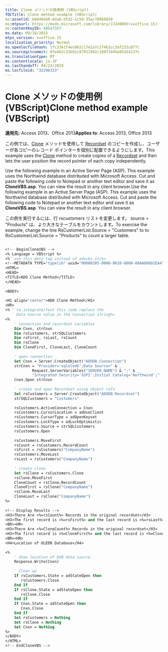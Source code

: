 ```yaml
---
title: Clone メソッドの使用例 (VBScript)
TOCTitle: Clone method example (VBScript)
ms:assetid: b9d49eb9-8da8-dfd2-1c59-35ac70969850
ms:mtpsurl: https://msdn.microsoft.com/library/JJ249893(v=office.15)
ms:contentKeyID: 48547357
ms.date: 09/18/2015
mtps_version: v=office.15
localization_priority: Normal
ms.openlocfilehash: 1fc3341f4ec662c17e2a7c274b1cc3af215c877c
ms.sourcegitcommit: 8fe462c32b91c87911942c188f3445e85a54137c
ms.translationtype: MT
ms.contentlocale: ja-JP
ms.lasthandoff: 04/23/2019
ms.locfileid: "32296333"
---
```

# <a name="clone-method-example-vbscript"></a><span data-ttu-id="d1fb2-102">Clone メソッドの使用例 (VBScript)</span><span class="sxs-lookup"><span data-stu-id="d1fb2-102">Clone method example (VBScript)</span></span>


<span data-ttu-id="d1fb2-103">**適用先:** Access 2013、Office 2013</span><span class="sxs-lookup"><span data-stu-id="d1fb2-103">**Applies to**: Access 2013, Office 2013</span></span>

<span data-ttu-id="d1fb2-104">この例では、[Clone](clone-method-ado.md) メソッドを使用して [Recordset](recordset-object-ado.md) のコピーを作成し、ユーザーが各コピーのレコード ポインターを個別に配置できるようにします。</span><span class="sxs-lookup"><span data-stu-id="d1fb2-104">This example uses the [Clone](clone-method-ado.md) method to create copies of a [Recordset](recordset-object-ado.md) and then lets the user position the record pointer of each copy independently.</span></span>

<span data-ttu-id="d1fb2-p101">Use the following example in an Active Server Page (ASP). This example uses the Northwind database distributed with Microsoft Access. Cut and paste the following code to Notepad or another text editor and save it as **CloneVBS.asp**. You can view the result in any client browser.</span><span class="sxs-lookup"><span data-stu-id="d1fb2-p101">Use the following example in an Active Server Page (ASP). This example uses the Northwind database distributed with Microsoft Access. Cut and paste the following code to Notepad or another text editor and save it as **CloneVBS.asp**. You can view the result in any client browser.</span></span>

<span data-ttu-id="d1fb2-109">この例を実行するには、行 rscustomers リストを変更します。 source = "Products" は、より大きなテーブルをカウントします。</span><span class="sxs-lookup"><span data-stu-id="d1fb2-109">To exercise the example, change the line RsCustomerList.Source = "Customers" to to RsCustomerList.Source = "Products" to count a larger table.</span></span>

```vb 
 
<!-- BeginCloneVBS --> 
<% Language = VBScript %> 
<%' use this meta tag instead of adovbs.inc%> 
<!--METADATA TYPE="typelib" uuid="00000205-0000-0010-8000-00AA006D2EA4" --> 
<HTML> 
<HEAD> 
<TITLE>ADO Clone Method</TITLE> 
</HEAD> 
 
<BODY> 
 
<H1 align="center">ADO Clone Method</H1> 
<HR> 
<% ' to integrate/test this code replace the  
   ' Data Source value in the Connection string%> 
<%  
    ' connection and recordset variables 
    Dim Cnxn, strCnxn 
    Dim rsCustomers, strSQLCustomers 
    Dim rsFirst, rsLast, rsCount 
    Dim rsClone 
    Dim CloneFirst, CloneLast, CloneCount 
 
    ' open connection 
    Set Cnxn = Server.CreateObject("ADODB.Connection") 
    strCnxn = "Provider='sqloledb';Data Source=" & _ 
            Request.ServerVariables("SERVER_NAME") & ";" & _ 
            "Integrated Security='SSPI';Initial Catalog='Northwind';" 
    Cnxn.Open strCnxn 
         
    ' create and open Recordset using object refs 
    Set rsCustomers = Server.CreateObject("ADODB.Recordset") 
    strSQLCustomers = "Customers" 
     
    rsCustomers.ActiveConnection = Cnxn 
    rsCustomers.CursorLocation = adUseClient 
    rsCustomers.CursorType = adOpenKeyset 
    rsCustomers.LockType = adLockOptimistic 
    rsCustomers.Source = strSQLCustomers 
    rsCustomers.Open 
 
    rsCustomers.MoveFirst 
    rsCount = rsCustomers.RecordCount 
    rsFirst = rsCustomers("CompanyName") 
    rsCustomers.MoveLast 
    rsLast = rsCustomers("CompanyName") 
 
    ' create clone 
    Set rsClone = rsCustomers.Clone 
    rsClone.MoveFirst 
    CloneCount = rsClone.RecordCount 
    CloneFirst = rsClone("CompanyName") 
    rsClone.MoveLast 
    CloneLast = rsClone("CompanyName") 
%> 
 
<!-- Display Results --> 
<H3>There Are <%=rsCount%> Records in the original recordset</H3> 
<H3>The first record is <%=rsFirst%> and the last record is <%=rsLast%></H3> 
<BR><HR> 
<H3>There Are <%=CloneCount%> Records in the original recordset</H3> 
<H3>The first record is <%=CloneFirst%> and the last record is <%=CloneLast%></H3> 
<BR><HR> 
<H4>Location of OLEDB Database</H4> 
 
<% 
    ' Show location of DSN data source 
    Response.Write(Cnxn) 
 
    ' Clean up 
    If rsCustomers.State = adStateOpen then 
       rsCustomers.Close 
    End If 
    If rsClone.State = adStateOpen then 
       rsClone.Close 
    End If 
    If Cnxn.State = adStateOpen then 
       Cnxn.Close 
    End If 
    Set rsCustomers = Nothing 
    Set rsClone = Nothing 
    Set Cnxn = Nothing 
%> 
</BODY> 
</HTML> 
<!-- EndCloneVBS --> 
 
```

